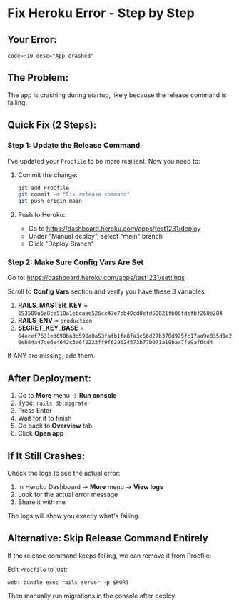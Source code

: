 # Fix Heroku Error - Step by Step

## Your Error:
```
code=H10 desc="App crashed"
```

## The Problem:
The app is crashing during startup, likely because the release command is failing.

## Quick Fix (2 Steps):

### Step 1: Update the Release Command

I've updated your `Procfile` to be more resilient. Now you need to:

1. Commit the change:
   ```bash
   git add Procfile
   git commit -m "Fix release command"
   git push origin main
   ```

2. Push to Heroku:
   - Go to https://dashboard.heroku.com/apps/test1231/deploy
   - Under "Manual deploy", select "main" branch
   - Click "Deploy Branch"

### Step 2: Make Sure Config Vars Are Set

Go to: https://dashboard.heroku.com/apps/test1231/settings

Scroll to **Config Vars** section and verify you have these 3 variables:

1. **RAILS_MASTER_KEY** = `693500a6a8ce510a1ebcaae526cc47e7bb40cd0efd50621fb06fdefbf260e284`
2. **RAILS_ENV** = `production`  
3. **SECRET_KEY_BASE** = `64ecef7631ed698ba3d590a0a53fafb1fa8fa3c56d27b370d925fc17aa9e035d1e20eb84a47de6e4642c3a6f2223ff9f629624573b77b071a19baa7fe9af6cd4`

If ANY are missing, add them.

## After Deployment:

1. Go to **More** menu → **Run console**
2. Type: `rails db:migrate`
3. Press Enter
4. Wait for it to finish
5. Go back to **Overview** tab
6. Click **Open app**

## If It Still Crashes:

Check the logs to see the actual error:

1. In Heroku Dashboard → **More** menu → **View logs**
2. Look for the actual error message
3. Share it with me

The logs will show you exactly what's failing.

## Alternative: Skip Release Command Entirely

If the release command keeps failing, we can remove it from Procfile:

Edit `Procfile` to just:
```
web: bundle exec rails server -p $PORT
```

Then manually run migrations in the console after deploy.
